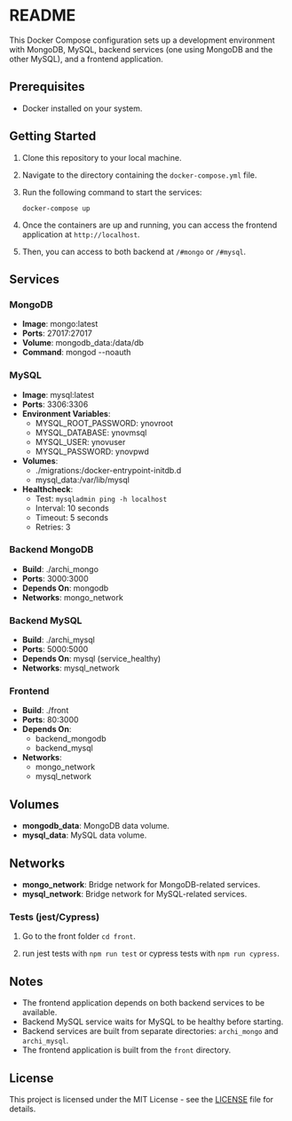 # README

This Docker Compose configuration sets up a development environment with MongoDB, MySQL, backend services (one using MongoDB and the other MySQL), and a frontend application.

## Prerequisites

- Docker installed on your system.

## Getting Started

1. Clone this repository to your local machine.

2. Navigate to the directory containing the `docker-compose.yml` file.

3. Run the following command to start the services:

    ```
    docker-compose up
    ```

4. Once the containers are up and running, you can access the frontend application at `http://localhost`.

5. Then, you can access to both backend at `/#mongo` or `/#mysql`.

## Services

### MongoDB

- **Image**: mongo:latest
- **Ports**: 27017:27017
- **Volume**: mongodb_data:/data/db
- **Command**: mongod --noauth

### MySQL

- **Image**: mysql:latest
- **Ports**: 3306:3306
- **Environment Variables**:
  - MYSQL_ROOT_PASSWORD: ynovroot
  - MYSQL_DATABASE: ynovmsql
  - MYSQL_USER: ynovuser
  - MYSQL_PASSWORD: ynovpwd
- **Volumes**:
  - ./migrations:/docker-entrypoint-initdb.d
  - mysql_data:/var/lib/mysql
- **Healthcheck**:
  - Test: `mysqladmin ping -h localhost`
  - Interval: 10 seconds
  - Timeout: 5 seconds
  - Retries: 3

### Backend MongoDB

- **Build**: ./archi_mongo
- **Ports**: 3000:3000
- **Depends On**: mongodb
- **Networks**: mongo_network

### Backend MySQL

- **Build**: ./archi_mysql
- **Ports**: 5000:5000
- **Depends On**: mysql (service_healthy)
- **Networks**: mysql_network

### Frontend

- **Build**: ./front
- **Ports**: 80:3000
- **Depends On**:
  - backend_mongodb
  - backend_mysql
- **Networks**:
  - mongo_network
  - mysql_network

## Volumes

- **mongodb_data**: MongoDB data volume.
- **mysql_data**: MySQL data volume.

## Networks

- **mongo_network**: Bridge network for MongoDB-related services.
- **mysql_network**: Bridge network for MySQL-related services.

### Tests (jest/Cypress)

  1. Go to the front folder `cd front`.

  2. run jest tests with `npm run test` or cypress tests with `npm run cypress`.

## Notes

- The frontend application depends on both backend services to be available.
- Backend MySQL service waits for MySQL to be healthy before starting.
- Backend services are built from separate directories: `archi_mongo` and `archi_mysql`.
- The frontend application is built from the `front` directory.

## License

This project is licensed under the MIT License - see the [LICENSE](LICENSE) file for details.